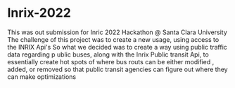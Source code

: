# Inrix-2022
This was out submission for Inric 2022 Hackathon @ Santa Clara University
The challenge of this project was to create a new usage, using access to the INRIX Api's
So what we decided was to create a way using public traffic data regarding p ublic buses, along with the Inrix Public transit Api, to
essentially create hot spots of where bus routs can be either modified , added, or removed so that public transit agencies can figure out 
where they can make optimizations
